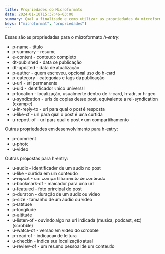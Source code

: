 ```yaml
---
title: Propriedades do Microformato
date: 2024-01-10T15:37:46-03:00
summary: Qual a finalidade e como utilizar as propriedades do microformato?
keys: ["microformat", "propriedades"]
---
```


Essas são as propriedades para o microformato _h-entry_:

- p-name - titulo
- p-summary - resumo
- e-content - conteudo completo
- dt-published - data de publicação
- dt-updated - data de atualização
- p-author - quem escreveu, opcional uso do h-card
- p-category - categorias e tags da publicação
- u-url - url permanente
- u-uid - identificador unico universal
- p-location - localização, usualmente dentro de h-card, h-adr, or h-geo
- u-syndication - urls de copias desse post, equivalente a rel-syndication (example)
- u-in-reply-to - url para qual o post é resposta
- u-like-of - url para qual o post é uma curtida
- u-repost-of - url para qual o post é um compartilhamento

Outras propriedades em desenvolvimento para h-entry:

- p-comment
- u-photo
- u-video

Outras propostas para h-entry:

- u-audio - identificador de um audio no post
- u-like - curtida em um conteudo
- u-repost - um compartilhamento de conteudo
- u-bookmark-of - marcador para uma url
- u-featured - foto principal do post
- p-duration - duração de um audio ou video
- p-size - tamanho de um audio ou video
- p-latitude
- p-longitude
- p-altitude
- u-listen-of - ouvindo algo na url indicada (musica, podcast, etc) (scrobble)
- u-watch-of - versao em video do scrobble
- p-read-of - indicacao de leitura
- u-checkin - indica sua localização atual
- u-review-of - um resumo pessoal de um conteudo
